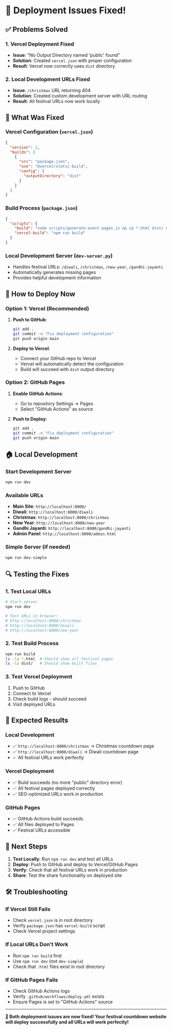 # 🚀 Deployment Issues Fixed!

## ✅ **Problems Solved**

### 1. **Vercel Deployment Fixed**
- **Issue**: "No Output Directory named 'public' found"
- **Solution**: Created `vercel.json` with proper configuration
- **Result**: Vercel now correctly uses `dist` directory

### 2. **Local Development URLs Fixed**
- **Issue**: `/christmas` URL returning 404
- **Solution**: Created custom development server with URL routing
- **Result**: All festival URLs now work locally

## 🔧 **What Was Fixed**

### **Vercel Configuration** (`vercel.json`)
```json
{
  "version": 2,
  "builds": [
    {
      "src": "package.json",
      "use": "@vercel/static-build",
      "config": {
        "outputDirectory": "dist"
      }
    }
  ]
}
```

### **Build Process** (`package.json`)
```json
{
  "scripts": {
    "build": "node scripts/generate-event-pages.js && cp *.html dist/ && cp *.css dist/ && cp *.js dist/ && cp *.htaccess dist/ 2>/dev/null || true && cp -r images dist/ 2>/dev/null || true && cp dist/*.html .",
    "vercel-build": "npm run build"
  }
}
```

### **Local Development Server** (`dev-server.py`)
- Handles festival URLs: `/diwali`, `/christmas`, `/new-year`, `/gandhi-jayanti`
- Automatically generates missing pages
- Provides helpful development information

## 🚀 **How to Deploy Now**

### **Option 1: Vercel (Recommended)**
1. **Push to GitHub**:
   ```bash
   git add .
   git commit -m "Fix deployment configuration"
   git push origin main
   ```

2. **Deploy to Vercel**:
   - Connect your GitHub repo to Vercel
   - Vercel will automatically detect the configuration
   - Build will succeed with `dist` output directory

### **Option 2: GitHub Pages**
1. **Enable GitHub Actions**:
   - Go to repository Settings → Pages
   - Select "GitHub Actions" as source

2. **Push to Deploy**:
   ```bash
   git add .
   git commit -m "Fix deployment configuration"
   git push origin main
   ```

## 🏠 **Local Development**

### **Start Development Server**
```bash
npm run dev
```

### **Available URLs**
- **Main Site**: `http://localhost:8000/`
- **Diwali**: `http://localhost:8000/diwali`
- **Christmas**: `http://localhost:8000/christmas`
- **New Year**: `http://localhost:8000/new-year`
- **Gandhi Jayanti**: `http://localhost:8000/gandhi-jayanti`
- **Admin Panel**: `http://localhost:8000/admin.html`

### **Simple Server** (if needed)
```bash
npm run dev-simple
```

## 🔍 **Testing the Fixes**

### **1. Test Local URLs**
```bash
# Start server
npm run dev

# Test URLs in browser:
# http://localhost:8000/christmas
# http://localhost:8000/diwali
# http://localhost:8000/new-year
```

### **2. Test Build Process**
```bash
npm run build
ls -la *.html  # Should show all festival pages
ls -la dist/   # Should show built files
```

### **3. Test Vercel Deployment**
1. Push to GitHub
2. Connect to Vercel
3. Check build logs - should succeed
4. Visit deployed URLs

## 📱 **Expected Results**

### **Local Development**
- ✅ `http://localhost:8000/christmas` → Christmas countdown page
- ✅ `http://localhost:8000/diwali` → Diwali countdown page
- ✅ All festival URLs work perfectly

### **Vercel Deployment**
- ✅ Build succeeds (no more "public" directory error)
- ✅ All festival pages deployed correctly
- ✅ SEO-optimized URLs work in production

### **GitHub Pages**
- ✅ GitHub Actions build succeeds
- ✅ All files deployed to Pages
- ✅ Festival URLs accessible

## 🎯 **Next Steps**

1. **Test Locally**: Run `npm run dev` and test all URLs
2. **Deploy**: Push to GitHub and deploy to Vercel/GitHub Pages
3. **Verify**: Check that all festival URLs work in production
4. **Share**: Test the share functionality on deployed site

## 🛠️ **Troubleshooting**

### **If Vercel Still Fails**
- Check `vercel.json` is in root directory
- Verify `package.json` has `vercel-build` script
- Check Vercel project settings

### **If Local URLs Don't Work**
- Run `npm run build` first
- Use `npm run dev` (not `dev-simple`)
- Check that `.html` files exist in root directory

### **If GitHub Pages Fails**
- Check GitHub Actions logs
- Verify `.github/workflows/deploy.yml` exists
- Ensure Pages is set to "GitHub Actions" source

---

**🎉 Both deployment issues are now fixed! Your festival countdown website will deploy successfully and all URLs will work perfectly!**
